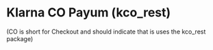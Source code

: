# Klarna CO Payum (kco_rest)
(CO is short for Checkout and should indicate that is uses the kco_rest package)

